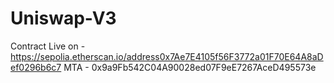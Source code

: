 # Uniswap-V3

Contract Live on - https://sepolia.etherscan.io/address0x7Ae7E4105f56F3772a01F70E64A8aDef0296b6c7
MTA - 0x9a9Fb542C04A90028ed07F9eE7267AceD495573e
